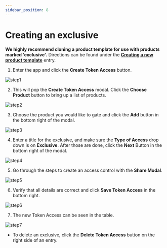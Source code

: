 ```yaml
---
sidebar_position: 8
---
```


# Creating an exclusive
**We highly recommend cloning a product template for use with products marked 'exclusive'.**  Directions can be found under the **[Creating a new product template](creating-a-new-product-template.md)** entry.

1. Enter the app and click the **Create Token Access** button.

![step1](/img/shopify_create_exclusive/shopify_create_exclusive_1.png)

2. This will pop the **Create Token Access** modal.  Click the **Choose Product** button to bring up a list of products.

![step2](/img/shopify_create_exclusive/shopify_create_exclusive_2.png)

3. Choose the product you would like to gate and click the **Add** button in the bottom right of the modal.

![step3](/img/shopify_create_exclusive/shopify_create_exclusive_3.png)

4. Enter a title for the exclusive, and make sure the **Type of Access** drop down is on **Exclusive**.  After those are done, click the **Next** Button in the bottom right of the modal.

![step4](/img/shopify_create_exclusive/shopify_create_exclusive_4.png)

5. Go through the steps to create an access control with the **Share Modal**.

![step5](/img/shopify_create_exclusive/shopify_create_exclusive_5.png)

6. Verify that all details are correct and click **Save Token Access** in the bottom right.

![step6](/img/shopify_create_exclusive/shopify_create_exclusive_6.png)

7. The new Token Access can be seen in the table.

![step7](/img/shopify_create_exclusive/shopify_create_exclusive_7.png)

- To delete an exclusive, click the **Delete Token Access** button on the right side of an entry.
